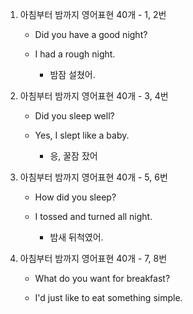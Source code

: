 1. 아침부터 밤까지 영어표현 40개 - 1, 2번

    - Did you have a good night?

    - I had a rough night.
        - 밤잠 설쳤어.

2. 아침부터 밤까지 영어표현 40개 - 3, 4번

    - Did you sleep well?

    - Yes, I slept like a baby.
        - 응, 꿀잠 잤어

3. 아침부터 밤까지 영어표현 40개 - 5, 6번

    - How did you sleep?
    
    - I tossed and turned all night.
        - 밤새 뒤척였어.

4. 아침부터 밤까지 영어표현 40개 - 7, 8번

    - What do you want for breakfast?

    - I'd just like to eat something simple.
    